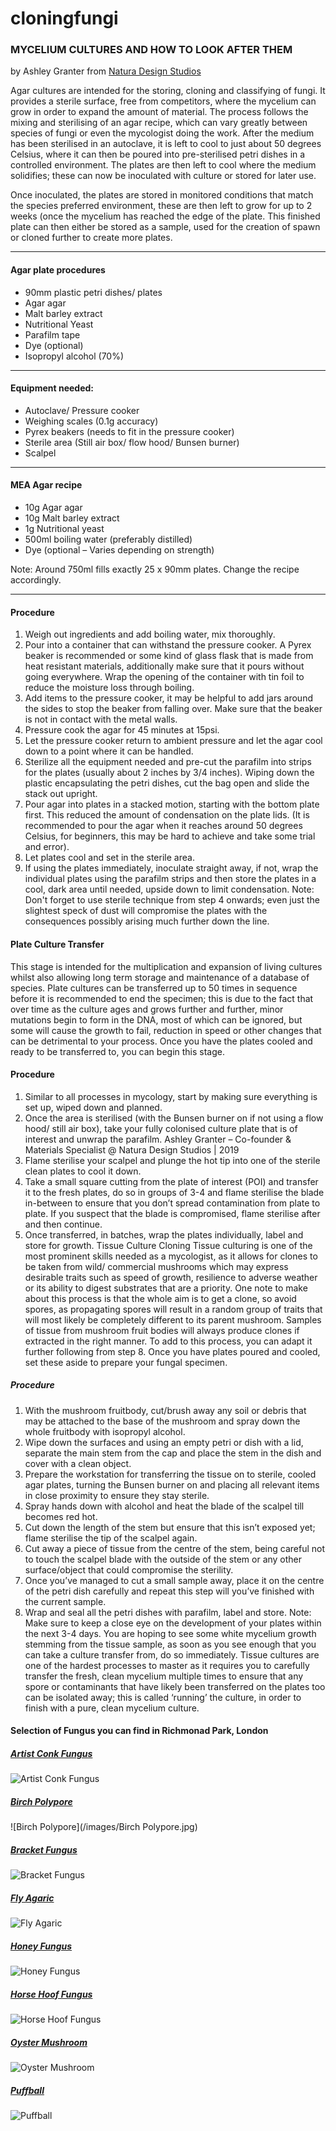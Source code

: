 # cloningfungi

### **MYCELIUM CULTURES AND HOW TO LOOK AFTER THEM**  
by Ashley Granter from [Natura Design Studios](https://www.instagram.com/natura_studios/?hl=en)
  
Agar cultures are intended for the storing, cloning and classifying of fungi. It provides a sterile surface, free from competitors, where the mycelium can grow in order to expand the amount of material.
The process follows the mixing and sterilising of an agar recipe, which can vary greatly between species of fungi or even the mycologist doing the work. After the medium has been sterilised in an autoclave, it is left to cool to just about 50 degrees Celsius, where it can then be poured into pre-sterilised petri dishes in a controlled environment. The plates are then left to cool where the medium solidifies; these can now be inoculated with culture or stored for later use.  

Once inoculated, the plates are stored in monitored conditions that match the species preferred environment, these are then left to grow for up to 2 weeks (once the mycelium has reached the edge of the plate. This finished plate can then either be stored as a sample, used for the creation of spawn or cloned further to create more plates.  
__________________________
#### **Agar plate procedures**
- 90mm plastic petri dishes/ plates
- Agar agar
- Malt barley extract
- Nutritional Yeast
- Parafilm tape
- Dye (optional)
- Isopropyl alcohol (70%)  
__________________________
#### **Equipment needed:**
- Autoclave/ Pressure cooker
- Weighing scales (0.1g accuracy)
- Pyrex beakers (needs to fit in the pressure cooker)
- Sterile area (Still air box/ flow hood/ Bunsen burner)
- Scalpel  
__________________________
#### **MEA Agar recipe**
- 10g Agar agar
- 10g Malt barley extract
- 1g Nutritional yeast
- 500ml boiling water (preferably distilled)
- Dye (optional – Varies depending on strength)  

Note: Around 750ml fills exactly 25 x 90mm plates. Change the recipe accordingly.  
__________________________
#### **Procedure**
1. Weigh out ingredients and add boiling water, mix thoroughly.
2. Pour into a container that can withstand the pressure cooker. A Pyrex beaker is recommended or some kind of glass flask that is made from heat resistant materials, additionally make sure that it pours without going everywhere. Wrap the opening of the container with tin foil to reduce the moisture loss through boiling.
3. Add items to the pressure cooker, it may be helpful to add jars around the sides to stop the beaker from falling over. Make sure that the beaker is not in contact with the metal walls.
4. Pressure cook the agar for 45 minutes at 15psi.
5. Let the pressure cooker return to ambient pressure and let the agar cool down to a point where it can be handled.
6. Sterilize all the equipment needed and pre-cut the parafilm into strips for the plates (usually about 2 inches by 3/4 inches). Wiping down the plastic encapsulating the petri dishes, cut the bag open and slide the stack out upright.
7. Pour agar into plates in a stacked motion, starting with the bottom plate first. This reduced the amount of condensation on the plate lids. (It is recommended to pour the agar when it reaches around 50 degrees Celsius, for beginners, this may be hard to achieve and take some trial and error).
8. Let plates cool and set in the sterile area.
9. If using the plates immediately, inoculate straight away, if not, wrap the individual plates using the parafilm strips and then store the plates in a cool, dark area until needed, upside down to limit condensation.
Note: Don't forget to use sterile technique from step 4 onwards; even just the slightest speck of dust will compromise the plates with the consequences possibly arising much further down the line.  

#### **Plate Culture Transfer**
This stage is intended for the multiplication and expansion of living cultures whilst also allowing long term storage and maintenance of a database of species. Plate cultures can be transferred up to 50 times in sequence before it is recommended to end the specimen; this is due to the fact that over time as the culture ages and grows further and further, minor mutations begin to form in the DNA, most of which can be ignored, but some will cause the growth to fail, reduction in speed or other changes that can be detrimental to your process.
Once you have the plates cooled and ready to be transferred to, you can begin this stage.  

#### **Procedure**
1. Similar to all processes in mycology, start by making sure everything is set up, wiped down and planned.
2. Once the area is sterilised (with the Bunsen burner on if not using a flow hood/ still air box), take your fully colonised culture plate that is of interest and unwrap the parafilm.
Ashley Granter – Co-founder & Materials Specialist @ Natura Design Studios | 2019
3. Flame sterilise your scalpel and plunge the hot tip into one of the sterile clean plates to cool it down.
4. Take a small square cutting from the plate of interest (POI) and transfer it to the fresh plates, do so in groups of 3-4 and flame sterilise the blade in-between to ensure that you don’t spread contamination from plate to plate. If you suspect that the blade is compromised, flame sterilise after and then continue.
5. Once transferred, in batches, wrap the plates individually, label and store for growth.
Tissue Culture Cloning
Tissue culturing is one of the most prominent skills needed as a mycologist, as it allows for clones to be taken from wild/ commercial mushrooms which may express desirable traits such as speed of growth, resilience to adverse weather or its ability to digest substrates that are a priority.
One note to make about this process is that the whole aim is to get a clone, so avoid spores, as propagating spores will result in a random group of traits that will most likely be completely different to its parent mushroom. Samples of tissue from mushroom fruit bodies will always produce clones if extracted in the right manner.
To add to this process, you can adapt it further following from step 8. Once you have plates poured and cooled, set these aside to prepare your fungal specimen.  

##### **Procedure**
1. With the mushroom fruitbody, cut/brush away any soil or debris that may be attached to the base of the mushroom and spray down the whole fruitbody with isopropyl alcohol.
2. Wipe down the surfaces and using an empty petri or dish with a lid, separate the main stem from the cap and place the stem in the dish and cover with a clean object.
3. Prepare the workstation for transferring the tissue on to sterile, cooled agar plates, turning the Bunsen burner on and placing all relevant items in close proximity to ensure they stay sterile.
4. Spray hands down with alcohol and heat the blade of the scalpel till becomes red hot.
5. Cut down the length of the stem but ensure that this isn’t exposed yet; flame sterilise the tip of the scalpel again.
6. Cut away a piece of tissue from the centre of the stem, being careful not to touch the scalpel blade with the outside of the stem or any other surface/object that could compromise the sterility.
7. Once you’ve managed to cut a small sample away, place it on the centre of the petri dish carefully and repeat this step will you’ve finished with the current sample.
8. Wrap and seal all the petri dishes with parafilm, label and store.
Note: Make sure to keep a close eye on the development of your plates within the next 3-4 days. You are hoping to see some white mycelium growth stemming from the tissue sample, as soon as you see enough that you can take a culture transfer from, do so immediately. Tissue cultures are one of the hardest processes to master as it requires you to carefully transfer the fresh, clean mycelium multiple times to ensure that any spore or contaminants that have likely been transferred on the plates too can be isolated away; this is called ‘running’ the culture, in order to finish with a pure, clean mycelium culture.  
#### **Selection of Fungus you can find in Richmonad Park, London**
##### **[Artist Conk Fungus](https://en.wikipedia.org/wiki/Ganoderma_applanatum)**
![Artist Conk Fungus](/images/artistconk.jpg)
  
##### **[Birch Polypore](https://en.wikipedia.org/wiki/Fomitopsis_betulina)**
![Birch Polypore](/images/Birch Polypore.jpg)
  
##### **[Bracket Fungus](https://en.wikipedia.org/wiki/Polypore)**
![Bracket Fungus](/images/BBracketfungus.jpg)
  
##### **[Fly Agaric](https://en.wikipedia.org/wiki/Amanita_muscaria)**
![Fly Agaric](/images/flyagaric.jpg)
  
##### **[Honey Fungus](https://en.wikipedia.org/wiki/Armillaria)**
![Honey Fungus](/images/honeyfungus.jpg)
  
##### **[Horse Hoof Fungus](https://en.wikipedia.org/wiki/Fomes_fomentarius)**
![Horse Hoof Fungus](/images/horsehuf.jpg)
  
##### **[Oyster Mushroom](hhttps://en.wikipedia.org/wiki/Pleurotus)**
![Oyster Mushroom](/images/oyster.jpg)
  
##### **[Puffball](https://en.wikipedia.org/wiki/Puffball)**
![Puffball](/images/puffball.jpg)